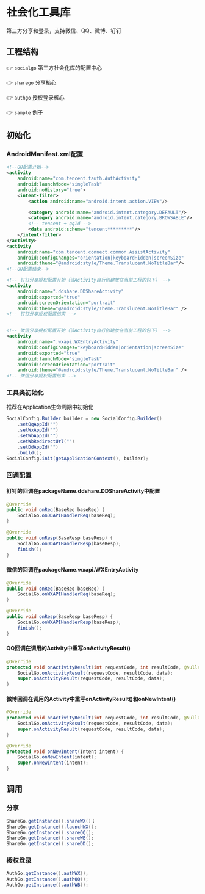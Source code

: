 # 社会化工具库

第三方分享和登录，支持微信、QQ、微博、钉钉

## 工程结构

👉️ `socialgo` 第三方社会化库的配置中心

👉️ `sharego` 分享核心

👉️ `authgo` 授权登录核心

👉️ `sample` 例子

## 初始化

### AndroidManifest.xml配置

```xml
<!--QQ配置开始-->
<activity
    android:name="com.tencent.tauth.AuthActivity"
    android:launchMode="singleTask"
    android:noHistory="true">
    <intent-filter>
        <action android:name="android.intent.action.VIEW"/>

        <category android:name="android.intent.category.DEFAULT"/>
        <category android:name="android.intent.category.BROWSABLE"/>
        <!-- tencent + qqId -->
        <data android:scheme="tencent*********"/>
    </intent-filter>
</activity>
<activity
    android:name="com.tencent.connect.common.AssistActivity"
    android:configChanges="orientation|keyboardHidden|screenSize"
    android:theme="@android:style/Theme.Translucent.NoTitleBar"/>
<!--QQ配置结束-->

<!-- 钉钉分享授权配置开始（该Activity自行创建放在当前工程的包下） -->
<activity
    android:name=".ddshare.DDShareActivity"
    android:exported="true"
    android:screenOrientation="portrait"
    android:theme="@android:style/Theme.Translucent.NoTitleBar" />
<!-- 钉钉分享授权配置结束 -->


<!-- 微信分享授权配置开始（该Activity自行创建放在当前工程的包下） -->
<activity
    android:name=".wxapi.WXEntryActivity"
    android:configChanges="keyboardHidden|orientation|screenSize"
    android:exported="true"
    android:launchMode="singleTask"
    android:screenOrientation="portrait"
    android:theme="@android:style/Theme.Translucent.NoTitleBar" />
<!-- 微信分享授权配置结束 --> 
```

### 工具类初始化

推荐在Application生命周期中初始化

```java
SocialConfig.Builder builder = new SocialConfig.Builder()
    .setQqAppId("")
    .setWxAppId("")
    .setWbAppId("")
    .setWbRedirectUrl("")
    .setDdAppId("")
    .build();
SocialConfig.init(getApplicationContext(), builder);
```

### 回调配置

#### 钉钉的回调在packageName.ddshare.DDShareActivity中配置

```java
@Override
public void onReq(BaseReq baseReq) {
    SocialGo.onDDAPIHandlerReq(baseReq);
}

@Override
public void onResp(BaseResp baseResp) {
    SocialGo.onDDAPIHandlerResp(baseResp);
    finish();
}
```

#### 微信的回调在packageName.wxapi.WXEntryActivity

```java
@Override
public void onReq(BaseReq baseReq) {
    SocialGo.onWXAPIHandlerReq(baseReq);
}

@Override
public void onResp(BaseResp baseResp) {
    SocialGo.onWXAPIHandlerResp(baseResp);
    finish();
}
```

#### QQ回调在调用的Activity中重写onActivityResult()

```java
@Override
protected void onActivityResult(int requestCode, int resultCode, @Nullable Intent data) {
    SocialGo.onActivityResult(requestCode, resultCode, data);
    super.onActivityResult(requestCode, resultCode, data);
}
```

#### 微博回调在调用的Activity中重写onActivityResult()和onNewIntent()

```java
@Override
protected void onActivityResult(int requestCode, int resultCode, @Nullable Intent data) {
    SocialGo.onActivityResult(requestCode, resultCode, data);
    super.onActivityResult(requestCode, resultCode, data);
}

@Override
protected void onNewIntent(Intent intent) {
    SocialGo.onNewIntent(intent);
    super.onNewIntent(intent);
}
```

## 调用

### 分享

```java
ShareGo.getInstance().shareWX()；
ShareGo.getInstance().launchWX();
ShareGo.getInstance().shareQQ();
ShareGo.getInstance().shareWB();
ShareGo.getInstance().shareDD();
```
### 授权登录

```java
AuthGo.getInstance().authWX();
AuthGo.getInstance().authQQ();
AuthGo.getInstance().authWB();
```

